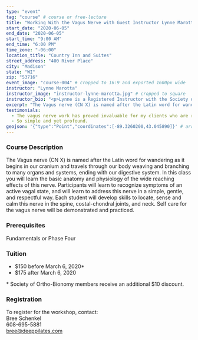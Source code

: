 ```yaml
---
type: "event"
tag: "course" # course or free-lecture
title: "Working With the Vagus Nerve with Guest Instructor Lynne Marotta"
start_date: "2020-06-05"
end_date: "2020-06-05"
start_time: "9:00 AM"
end_time: "6:00 PM"
time_zone: "-06:00"
location_title: "Country Inn and Suites"
street_address: "400 River Place"
city: "Madison"
state: "WI"
zip: "53716"
event_image: "course-004" # cropped to 16:9 and exported 1600px wide 
instructor: "Lynne Marotta"
instructor_image: "instructor-lynne-marotta.jpg" # cropped to square
instructor_bio: "<p>Lynne is a Registered Instructor with the Society of Ortho-Bionomy International®.</p><p>In 2001, Lynne fell down a flight of stairs and herniated her L5/S1 disk in her spine.  After 9 months of physical therapy, dietary changes and Alexander technique, she realized she was only 50% better.  At this time she began her search for a solution to her pain and through a friend was introduced to Ortho-Bionomy.  After one session with Morel Stackhouse, Lynne walked  away without any pain or obvious limp.  This experience opened her eyes to a more subtle, pain-free way to help her body heal.  One month after the session, she began her studies in Ortho-Bionomy.</p><p>Ten years prior to her studying Ortho-Bionomy, she taught a subtle form of movement as an International Master Teacher of Callanetics.  Lynne was deeply influenced by her experience of teaching and training Callanetics which helped her realize that she has a unique point of view of the human body.  She brings this perspective and experience into her teaching of Ortho-Bionomy, as well as her daily private practice. Lynne has been actively practicing Ortho-Bionomy since 2003 in her hometown of Leonia, New Jersey.</p><p>During her studies of Ortho-Bionomy, she was fortunate to have learned from many instructors throughout the Ortho-Bionomy community.  Her main influences were Morel Stackhouse, Ursula Hofer and Darlene Smith.</p><p>Currently, Lynne is in training to become an Advanced Instructor of Ortho-Bionomy and is a member of the N.Y.C. OB-Lab.</p>"
excerpt: "The Vagus nerve (CN X) is named after the Latin word for wandering as it begins in our cranium and travels through our body weaving and branching to many organs and systems, ending with our digestive system. In this class you will learn the basic anatomy and physiology of the wide reaching effects of this nerve. Participants will learn to recognize symptoms of an active vagal state, and will learn to address this nerve in a simple, gentle, and respectful way. Each student will develop skills to locate, sense and calm this nerve in the spine, costal-chondral joints, and neck. Self care for the vagus nerve will be demonstrated and practiced."
testimonials:
  - The vagus nerve work has proved invaluable for my clients who are recovering from accidents, surgery, and trauma. It has become an essential part of my practice.
  - So simple and yet profound.
geojson: '{"type":"Point","coordinates":[-89.3260200,43.045890]}' # array format: [lon, lat]
---
```


### Course Description

The Vagus nerve (CN X) is named after the Latin word for wandering as it begins in our cranium and travels through our body weaving and branching to many organs and systems, ending with our digestive system. In this class you will learn the basic anatomy and physiology of the wide reaching effects of this nerve. Participants will learn to recognize symptoms of an active vagal state, and will learn to address this nerve in a simple, gentle, and respectful way. Each student will develop skills to locate, sense and calm this nerve in the spine, costal-chondral joints, and neck. Self care for the vagus nerve will be demonstrated and practiced.

### Prerequisites

Fundamentals or Phase Four

### Tuition

- $150 before March 6, 2020&ast;
- $175 after March 6, 2020

&ast; Society of Ortho-Bionomy members receive an additional $10 discount.

### Registration

To register for the workshop, contact:  
Bree Schenkel  
608-695-5881  
[bree@deeppilates.com](mailto:bree@deeppilates.com)

